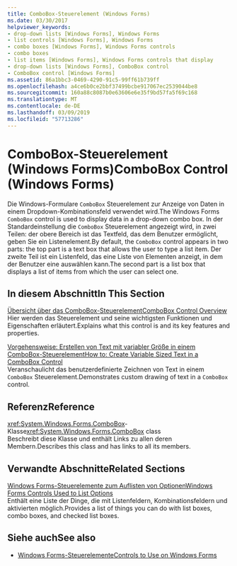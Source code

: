 ```yaml
---
title: ComboBox-Steuerelement (Windows Forms)
ms.date: 03/30/2017
helpviewer_keywords:
- drop-down lists [Windows Forms], Windows Forms
- list controls [Windows Forms], Windows Forms
- combo boxes [Windows Forms], Windows Forms controls
- combo boxes
- list items [Windows Forms], Windows Forms controls that display
- drop-down lists [Windows Forms], ComboBox control
- ComboBox control [Windows Forms]
ms.assetid: 86a1bbc3-0469-4290-91c5-99ff61b739ff
ms.openlocfilehash: a4ce6b0ce2bbf37499bcbe917067ec2539044be8
ms.sourcegitcommit: 160a88c8087b0e63606e6e35f9bd57fa5f69c168
ms.translationtype: MT
ms.contentlocale: de-DE
ms.lasthandoff: 03/09/2019
ms.locfileid: "57713286"
---
```

# <a name="combobox-control-windows-forms"></a><span data-ttu-id="9c52b-102">ComboBox-Steuerelement (Windows Forms)</span><span class="sxs-lookup"><span data-stu-id="9c52b-102">ComboBox Control (Windows Forms)</span></span>
<span data-ttu-id="9c52b-103">Die Windows-Formulare `ComboBox` Steuerelement zur Anzeige von Daten in einem Dropdown-Kombinationsfeld verwendet wird.</span><span class="sxs-lookup"><span data-stu-id="9c52b-103">The Windows Forms `ComboBox` control is used to display data in a drop-down combo box.</span></span> <span data-ttu-id="9c52b-104">In der Standardeinstellung die `ComboBox` Steuerelement angezeigt wird, in zwei Teilen: der obere Bereich ist das Textfeld, das dem Benutzer ermöglicht, geben Sie ein Listenelement.</span><span class="sxs-lookup"><span data-stu-id="9c52b-104">By default, the `ComboBox` control appears in two parts: the top part is a text box that allows the user to type a list item.</span></span> <span data-ttu-id="9c52b-105">Der zweite Teil ist ein Listenfeld, das eine Liste von Elementen anzeigt, in dem der Benutzer eine auswählen kann.</span><span class="sxs-lookup"><span data-stu-id="9c52b-105">The second part is a list box that displays a list of items from which the user can select one.</span></span>  
  
## <a name="in-this-section"></a><span data-ttu-id="9c52b-106">In diesem Abschnitt</span><span class="sxs-lookup"><span data-stu-id="9c52b-106">In This Section</span></span>  
 [<span data-ttu-id="9c52b-107">Übersicht über das ComboBox-Steuerelement</span><span class="sxs-lookup"><span data-stu-id="9c52b-107">ComboBox Control Overview</span></span>](combobox-control-overview-windows-forms.md)  
 <span data-ttu-id="9c52b-108">Hier werden das Steuerelement und seine wichtigsten Funktionen und Eigenschaften erläutert.</span><span class="sxs-lookup"><span data-stu-id="9c52b-108">Explains what this control is and its key features and properties.</span></span>  
  
 [<span data-ttu-id="9c52b-109">Vorgehensweise: Erstellen von Text mit variabler Größe in einem ComboBox-Steuerelement</span><span class="sxs-lookup"><span data-stu-id="9c52b-109">How to: Create Variable Sized Text in a ComboBox Control</span></span>](how-to-create-variable-sized-text-in-a-combobox-control.md)  
 <span data-ttu-id="9c52b-110">Veranschaulicht das benutzerdefinierte Zeichnen von Text in einem `ComboBox` Steuerelement.</span><span class="sxs-lookup"><span data-stu-id="9c52b-110">Demonstrates custom drawing of text in a `ComboBox` control.</span></span>  
  
## <a name="reference"></a><span data-ttu-id="9c52b-111">Referenz</span><span class="sxs-lookup"><span data-stu-id="9c52b-111">Reference</span></span>  
 <span data-ttu-id="9c52b-112"><xref:System.Windows.Forms.ComboBox>-Klasse</span><span class="sxs-lookup"><span data-stu-id="9c52b-112"><xref:System.Windows.Forms.ComboBox> class</span></span>  
 <span data-ttu-id="9c52b-113">Beschreibt diese Klasse und enthält Links zu allen deren Membern.</span><span class="sxs-lookup"><span data-stu-id="9c52b-113">Describes this class and has links to all its members.</span></span>  
  
## <a name="related-sections"></a><span data-ttu-id="9c52b-114">Verwandte Abschnitte</span><span class="sxs-lookup"><span data-stu-id="9c52b-114">Related Sections</span></span>  
 [<span data-ttu-id="9c52b-115">Windows Forms-Steuerelemente zum Auflisten von Optionen</span><span class="sxs-lookup"><span data-stu-id="9c52b-115">Windows Forms Controls Used to List Options</span></span>](windows-forms-controls-used-to-list-options.md)  
 <span data-ttu-id="9c52b-116">Enthält eine Liste der Dinge, die mit Listenfeldern, Kombinationsfeldern und aktivierten möglich.</span><span class="sxs-lookup"><span data-stu-id="9c52b-116">Provides a list of things you can do with list boxes, combo boxes, and checked list boxes.</span></span>  
  
## <a name="see-also"></a><span data-ttu-id="9c52b-117">Siehe auch</span><span class="sxs-lookup"><span data-stu-id="9c52b-117">See also</span></span>
- [<span data-ttu-id="9c52b-118">Windows Forms-Steuerelemente</span><span class="sxs-lookup"><span data-stu-id="9c52b-118">Controls to Use on Windows Forms</span></span>](controls-to-use-on-windows-forms.md)
